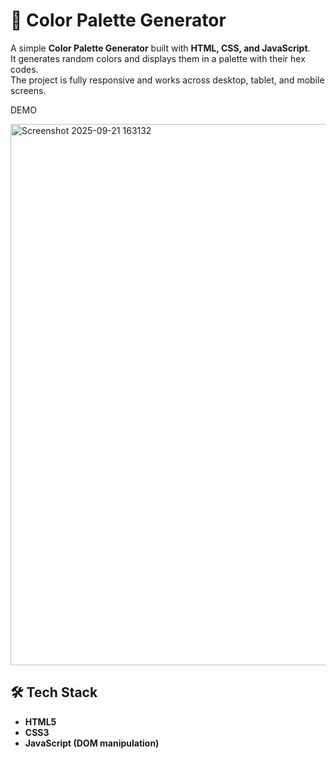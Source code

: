 # 🎨 Color Palette Generator

A simple **Color Palette Generator** built with **HTML, CSS, and JavaScript**.  
It generates random colors and displays them in a palette with their hex codes.  
The project is fully responsive and works across desktop, tablet, and mobile screens.

DEMO 

<img width="1471" height="866" alt="Screenshot 2025-09-21 163132" src="https://github.com/user-attachments/assets/faba9d85-fa11-4b0f-91dc-a5adf7b1085c" />

## 🛠️ Tech Stack
- **HTML5**
- **CSS3**
- **JavaScript (DOM manipulation)**
